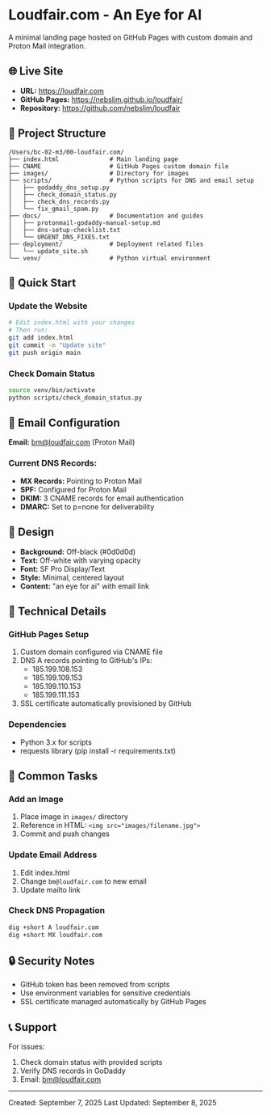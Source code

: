 # Loudfair.com - An Eye for AI

A minimal landing page hosted on GitHub Pages with custom domain and Proton Mail integration.

## 🌐 Live Site
- **URL:** https://loudfair.com
- **GitHub Pages:** https://nebslim.github.io/loudfair/
- **Repository:** https://github.com/nebslim/loudfair

## 📁 Project Structure

```
/Users/bc-02-m3/00-loudfair.com/
├── index.html              # Main landing page
├── CNAME                   # GitHub Pages custom domain file
├── images/                 # Directory for images
├── scripts/                # Python scripts for DNS and email setup
│   ├── godaddy_dns_setup.py
│   ├── check_domain_status.py
│   ├── check_dns_records.py
│   └── fix_gmail_spam.py
├── docs/                   # Documentation and guides
│   ├── protonmail-godaddy-manual-setup.md
│   ├── dns-setup-checklist.txt
│   └── URGENT_DNS_FIXES.txt
├── deployment/             # Deployment related files
│   └── update_site.sh
└── venv/                   # Python virtual environment

```

## 🚀 Quick Start

### Update the Website
```bash
# Edit index.html with your changes
# Then run:
git add index.html
git commit -m "Update site"
git push origin main
```

### Check Domain Status
```bash
source venv/bin/activate
python scripts/check_domain_status.py
```

## 📧 Email Configuration

**Email:** bm@loudfair.com (Proton Mail)

### Current DNS Records:
- **MX Records:** Pointing to Proton Mail
- **SPF:** Configured for Proton Mail
- **DKIM:** 3 CNAME records for email authentication
- **DMARC:** Set to p=none for deliverability

## 🎨 Design

- **Background:** Off-black (#0d0d0d)
- **Text:** Off-white with varying opacity
- **Font:** SF Pro Display/Text
- **Style:** Minimal, centered layout
- **Content:** "an eye for ai" with email link

## 🔧 Technical Details

### GitHub Pages Setup
1. Custom domain configured via CNAME file
2. DNS A records pointing to GitHub's IPs:
   - 185.199.108.153
   - 185.199.109.153
   - 185.199.110.153
   - 185.199.111.153
3. SSL certificate automatically provisioned by GitHub

### Dependencies
- Python 3.x for scripts
- requests library (pip install -r requirements.txt)

## 📝 Common Tasks

### Add an Image
1. Place image in `images/` directory
2. Reference in HTML: `<img src="images/filename.jpg">`
3. Commit and push changes

### Update Email Address
1. Edit index.html
2. Change `bm@loudfair.com` to new email
3. Update mailto link

### Check DNS Propagation
```bash
dig +short A loudfair.com
dig +short MX loudfair.com
```

## 🔒 Security Notes

- GitHub token has been removed from scripts
- Use environment variables for sensitive credentials
- SSL certificate managed automatically by GitHub Pages

## 📞 Support

For issues:
1. Check domain status with provided scripts
2. Verify DNS records in GoDaddy
3. Email: bm@loudfair.com

---
Created: September 7, 2025
Last Updated: September 8, 2025
